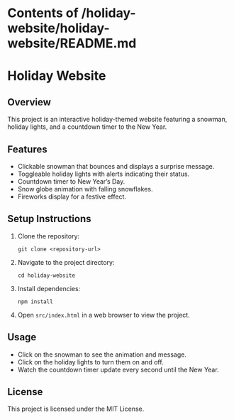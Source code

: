 # Contents of /holiday-website/holiday-website/README.md

# Holiday Website

## Overview
This project is an interactive holiday-themed website featuring a snowman, holiday lights, and a countdown timer to the New Year.

## Features
- Clickable snowman that bounces and displays a surprise message.
- Toggleable holiday lights with alerts indicating their status.
- Countdown timer to New Year’s Day.
- Snow globe animation with falling snowflakes.
- Fireworks display for a festive effect.

## Setup Instructions
1. Clone the repository:
   ```
   git clone <repository-url>
   ```
2. Navigate to the project directory:
   ```
   cd holiday-website
   ```
3. Install dependencies:
   ```
   npm install
   ```
4. Open `src/index.html` in a web browser to view the project.

## Usage
- Click on the snowman to see the animation and message.
- Click on the holiday lights to turn them on and off.
- Watch the countdown timer update every second until the New Year.

## License
This project is licensed under the MIT License.